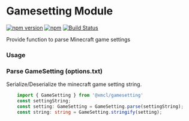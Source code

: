 # Gamesetting Module

[![npm version](https://img.shields.io/npm/v/@xmcl/gamesetting.svg)](https://www.npmjs.com/package/@xmcl/gamesetting)
[![npm](https://img.shields.io/npm/l/@xmcl/minecraft-launcher-core.svg)](https://github.com/voxelum/minecraft-launcher-core-node/blob/master/LICENSE)
[![Build Status](https://github.com/voxelum/minecraft-launcher-core-node/workflows/Release%20Pre-Check/badge.svg)](https://github.com/voxelum/minecraft-launcher-core-node/workflows/Release%20Pre-Check/badge.svg)

Provide function to parse Minecraft game settings

### Usage 

### Parse GameSetting (options.txt)

Serialize/Deserialize the minecraft game setting string.

```ts
    import { GameSetting } from '@xmcl/gamesetting'
    const settingString;
    const setting: GameSetting = GameSetting.parse(settingString);
    const string: string = GameSetting.stringify(setting);
```
